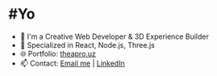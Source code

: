 # #Yo 

- 🚀 I'm a Creative Web Developer & 3D Experience Builder
- 🧠 Specialized in React, Node.js, Three.js
- 🌐 Portfolio: [theapro.uz](https://theapro.uz)
- 📫 Contact: [Email me](mailto:theaynpro@gmail.com) | [LinkedIn](https://linkedin.com/in/theaynpro)
